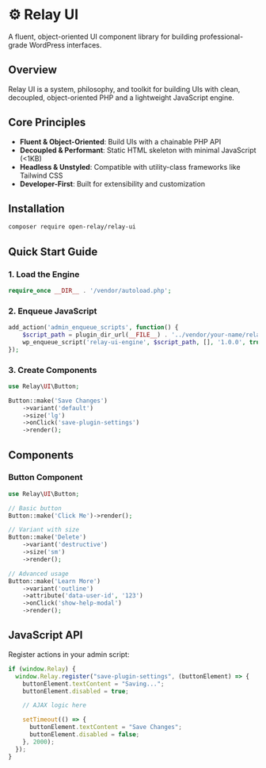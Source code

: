 # ⚙️ Relay UI

A fluent, object-oriented UI component library for building professional-grade WordPress interfaces.

## Overview

Relay UI is a system, philosophy, and toolkit for building UIs with clean, decoupled, object-oriented PHP and a lightweight JavaScript engine.

## Core Principles

- **Fluent & Object-Oriented**: Build UIs with a chainable PHP API
- **Decoupled & Performant**: Static HTML skeleton with minimal JavaScript (<1KB)
- **Headless & Unstyled**: Compatible with utility-class frameworks like Tailwind CSS
- **Developer-First**: Built for extensibility and customization

## Installation

```bash
composer require open-relay/relay-ui
```

## Quick Start Guide

### 1. Load the Engine

```php
require_once __DIR__ . '/vendor/autoload.php';
```

### 2. Enqueue JavaScript

```php
add_action('admin_enqueue_scripts', function() {
    $script_path = plugin_dir_url(__FILE__) . '../vendor/your-name/relay-ui/assets/js/relay-ui.js';
    wp_enqueue_script('relay-ui-engine', $script_path, [], '1.0.0', true);
});
```

### 3. Create Components

```php
use Relay\UI\Button;

Button::make('Save Changes')
    ->variant('default')
    ->size('lg')
    ->onClick('save-plugin-settings')
    ->render();
```

## Components

### Button Component

```php
use Relay\UI\Button;

// Basic button
Button::make('Click Me')->render();

// Variant with size
Button::make('Delete')
    ->variant('destructive')
    ->size('sm')
    ->render();

// Advanced usage
Button::make('Learn More')
    ->variant('outline')
    ->attribute('data-user-id', '123')
    ->onClick('show-help-modal')
    ->render();
```

## JavaScript API

Register actions in your admin script:

```javascript
if (window.Relay) {
  window.Relay.register("save-plugin-settings", (buttonElement) => {
    buttonElement.textContent = "Saving...";
    buttonElement.disabled = true;

    // AJAX logic here

    setTimeout(() => {
      buttonElement.textContent = "Save Changes";
      buttonElement.disabled = false;
    }, 2000);
  });
}
```
